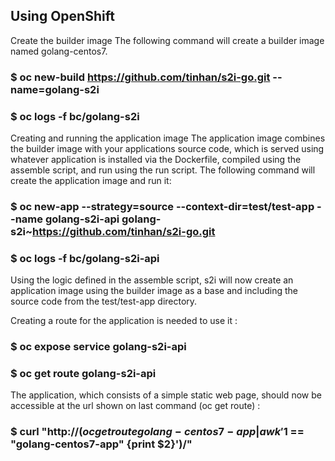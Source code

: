 ## Using OpenShift
Create the builder image
The following command will create a builder image named golang-centos7.

### $ oc new-build https://github.com/tinhan/s2i-go.git --name=golang-s2i
### $ oc logs -f bc/golang-s2i

Creating and running the application image
The application image combines the builder image with your applications source code, which is served using whatever application is installed via the Dockerfile, compiled using the assemble script, and run using the run script. The following command will create the application image and run it:

### $ oc new-app --strategy=source --context-dir=test/test-app --name golang-s2i-api golang-s2i~https://github.com/tinhan/s2i-go.git
### $ oc logs -f bc/golang-s2i-api

Using the logic defined in the assemble script, s2i will now create an application image using the builder image as a base and including the source code from the test/test-app directory.

Creating a route for the application is needed to use it :

### $ oc expose service golang-s2i-api
### $ oc get route golang-s2i-api

The application, which consists of a simple static web page, should now be accessible at the url shown on last command (oc get route) :

### $ curl "http://$(oc get route golang-centos7-app |awk '$1 == "golang-centos7-app" {print $2}')/"

